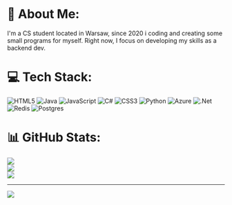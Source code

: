 # 💫 About Me:
I'm a CS student located in Warsaw, since 2020 i coding and creating some small programs for myself. Right now, I focus on developing my skills as a backend dev.


# 💻 Tech Stack:
![HTML5](https://img.shields.io/badge/html5-%23E34F26.svg?style=for-the-badge&logo=html5&logoColor=white) ![Java](https://img.shields.io/badge/java-%23ED8B00.svg?style=for-the-badge&logo=openjdk&logoColor=white) ![JavaScript](https://img.shields.io/badge/javascript-%23323330.svg?style=for-the-badge&logo=javascript&logoColor=%23F7DF1E) ![C#](https://img.shields.io/badge/c%23-%23239120.svg?style=for-the-badge&logo=csharp&logoColor=white) ![CSS3](https://img.shields.io/badge/css3-%231572B6.svg?style=for-the-badge&logo=css3&logoColor=white) ![Python](https://img.shields.io/badge/python-3670A0?style=for-the-badge&logo=python&logoColor=ffdd54) ![Azure](https://img.shields.io/badge/azure-%230072C6.svg?style=for-the-badge&logo=microsoftazure&logoColor=white) ![.Net](https://img.shields.io/badge/.NET-5C2D91?style=for-the-badge&logo=.net&logoColor=white) ![Redis](https://img.shields.io/badge/redis-%23DD0031.svg?style=for-the-badge&logo=redis&logoColor=white) ![Postgres](https://img.shields.io/badge/postgres-%23316192.svg?style=for-the-badge&logo=postgresql&logoColor=white)
# 📊 GitHub Stats:
![](https://github-readme-stats.vercel.app/api?username=TeymurAsk&theme=dark&hide_border=false&include_all_commits=true&count_private=true)<br/>
![](https://github-readme-streak-stats.herokuapp.com/?user=TeymurAsk&theme=dark&hide_border=false)<br/>
![](https://github-readme-stats.vercel.app/api/top-langs/?username=TeymurAsk&theme=dark&hide_border=false&include_all_commits=true&count_private=true&layout=compact)

---
[![](https://visitcount.itsvg.in/api?id=TeymurAsk&icon=0&color=0)](https://visitcount.itsvg.in)

<!-- Proudly created with GPRM ( https://gprm.itsvg.in ) -->
